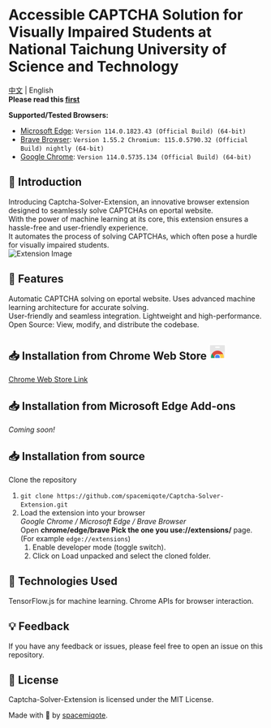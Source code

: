 # Accessible CAPTCHA Solution for Visually Impaired Students at National Taichung University of Science and Technology
[中文](./README.zh-TW.md) | English  
__Please read this [first](https://www.enable.org.tw/news/detailType3/603)__

__Supported/Tested Browsers:__
* [Microsoft Edge](https://www.microsoft.com/en-us/edge/download?form=MA13FJ&ch): `Version 114.0.1823.43 (Official Build) (64-bit)`  
* [Brave Browser](https://brave.com/): `Version 1.55.2 Chromium: 115.0.5790.32 (Official Build) nightly (64-bit)`  
* [Google Chrome](https://www.google.com/chrome/): `Version 114.0.5735.134 (Official Build) (64-bit)`  

## 🚀 Introduction
Introducing Captcha-Solver-Extension, an innovative browser extension designed to seamlessly solve CAPTCHAs on eportal website.  
With the power of machine learning at its core, this extension ensures a hassle-free and user-friendly experience.  
It automates the process of solving CAPTCHAs, which often pose a hurdle for visually impaired students.  
![Extension Image](https://raw.githubusercontent.com/spacemiqote/Captcha-Solver-Extension/main/extension.png)

## 🌟 Features
Automatic CAPTCHA solving on eportal website. Uses advanced machine learning architecture for accurate solving.  
User-friendly and seamless integration. Lightweight and high-performance.  
Open Source: View, modify, and distribute the codebase.  

## 📥 Installation from Chrome Web Store ![Chrome Web Store](ChromeWebStore.png)
[Chrome Web Store Link](https://chrome.google.com/webstore/detail/%E5%8F%B0%E4%B8%AD%E7%A7%91%E6%8A%80%E5%A4%A7%E5%AD%B8%E8%A6%96%E9%9A%9C%E9%A9%97%E8%AD%89%E7%A2%BC%E8%A7%A3%E6%B1%BA%E6%96%B9%E6%A1%88/lmnflgkjkcfefgldfgjaecohagjbmaep)

## 📥 Installation from Microsoft Edge Add-ons
*Coming soon!*

## 📥 Installation from source
Clone the repository
1. `git clone https://github.com/spacemiqote/Captcha-Solver-Extension.git`
2. Load the extension into your browser  
  *Google Chrome / Microsoft Edge / Brave Browser*  
  Open __chrome/edge/brave Pick the one you use://extensions/__ page. (For example `edge://extensions`)
    1. Enable developer mode (toggle switch).
    2. Click on Load unpacked and select the cloned folder.

## 🤖 Technologies Used
TensorFlow.js for machine learning.
Chrome APIs for browser interaction.

## 💡 Feedback
If you have any feedback or issues, please feel free to open an issue on this repository.

## 📜 License
Captcha-Solver-Extension is licensed under the MIT License.

Made with 💜 by [spacemiqote](https://github.com/spacemiqote).
